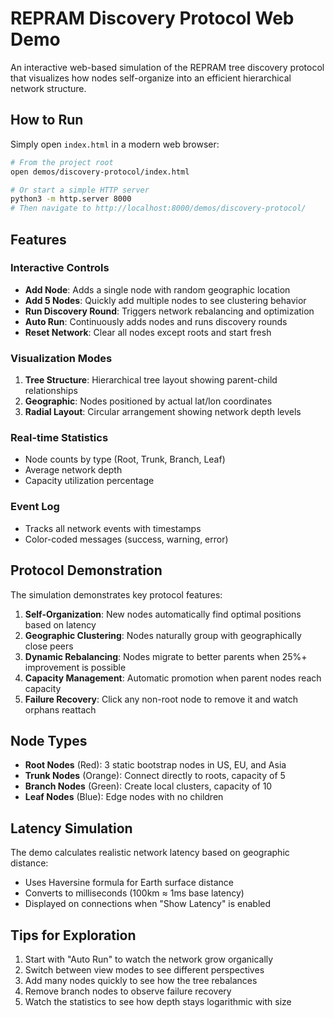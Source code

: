# REPRAM Discovery Protocol Web Demo

An interactive web-based simulation of the REPRAM tree discovery protocol that visualizes how nodes self-organize into an efficient hierarchical network structure.

## How to Run

Simply open `index.html` in a modern web browser:

```bash
# From the project root
open demos/discovery-protocol/index.html

# Or start a simple HTTP server
python3 -m http.server 8000
# Then navigate to http://localhost:8000/demos/discovery-protocol/
```

## Features

### Interactive Controls
- **Add Node**: Adds a single node with random geographic location
- **Add 5 Nodes**: Quickly add multiple nodes to see clustering behavior
- **Run Discovery Round**: Triggers network rebalancing and optimization
- **Auto Run**: Continuously adds nodes and runs discovery rounds
- **Reset Network**: Clear all nodes except roots and start fresh

### Visualization Modes
1. **Tree Structure**: Hierarchical tree layout showing parent-child relationships
2. **Geographic**: Nodes positioned by actual lat/lon coordinates
3. **Radial Layout**: Circular arrangement showing network depth levels

### Real-time Statistics
- Node counts by type (Root, Trunk, Branch, Leaf)
- Average network depth
- Capacity utilization percentage

### Event Log
- Tracks all network events with timestamps
- Color-coded messages (success, warning, error)

## Protocol Demonstration

The simulation demonstrates key protocol features:

1. **Self-Organization**: New nodes automatically find optimal positions based on latency
2. **Geographic Clustering**: Nodes naturally group with geographically close peers
3. **Dynamic Rebalancing**: Nodes migrate to better parents when 25%+ improvement is possible
4. **Capacity Management**: Automatic promotion when parent nodes reach capacity
5. **Failure Recovery**: Click any non-root node to remove it and watch orphans reattach

## Node Types

- **Root Nodes** (Red): 3 static bootstrap nodes in US, EU, and Asia
- **Trunk Nodes** (Orange): Connect directly to roots, capacity of 5
- **Branch Nodes** (Green): Create local clusters, capacity of 10
- **Leaf Nodes** (Blue): Edge nodes with no children

## Latency Simulation

The demo calculates realistic network latency based on geographic distance:
- Uses Haversine formula for Earth surface distance
- Converts to milliseconds (100km ≈ 1ms base latency)
- Displayed on connections when "Show Latency" is enabled

## Tips for Exploration

1. Start with "Auto Run" to watch the network grow organically
2. Switch between view modes to see different perspectives
3. Add many nodes quickly to see how the tree rebalances
4. Remove branch nodes to observe failure recovery
5. Watch the statistics to see how depth stays logarithmic with size